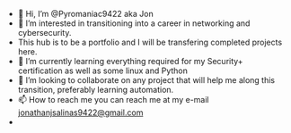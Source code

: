 - 👋 Hi, I’m @Pyromaniac9422 aka Jon
- 👀 I’m interested in transitioning into a career in networking and cybersecurity.
- This hub is to be a portfolio and I will be transfering completed projects here.
- 🌱 I’m currently learning everything required for my Security+ certification as well as some linux and Python
- 💞️ I’m looking to collaborate on any project that will help me along this transition, preferably learning automation.
- 📫 How to reach me you can reach me at my e-mail jonathanjsalinas9422@gmail.com
- 

<!---
Pyromaniac9422/Pyromaniac9422 is a ✨ special ✨ repository because its `README.md` (this file) appears on your GitHub profile.
You can click the Preview link to take a look at your changes.
--->
